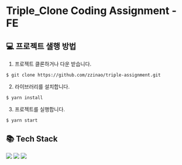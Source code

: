 # Triple_Clone Coding Assignment - FE

## 💻 프로젝트 샐행 방법
1. 프로젝트 클론하거나 다운 받습니다. 

```console
$ git clone https://github.com/zzinao/triple-assignment.git
```

2. 라이브러리를 설치합니다.

```console
$ yarn install
```

3. 프로젝트를 실행합니다. 
```console
$ yarn start
```

## 📚 Tech Stack 
<p>
<img src="https://img.shields.io/badge/javascript-F7DF1E?style=for-the-badge&logo=javascript&logoColor=black">
<img src="https://img.shields.io/badge/react-61DAFB?style=for-the-badge&logo=react&logoColor=black">
<img src="https://img.shields.io/badge/styledcomponents-c260af?style=for-the-badge&logo=styledcomponents&logoColor=black">
</p>
